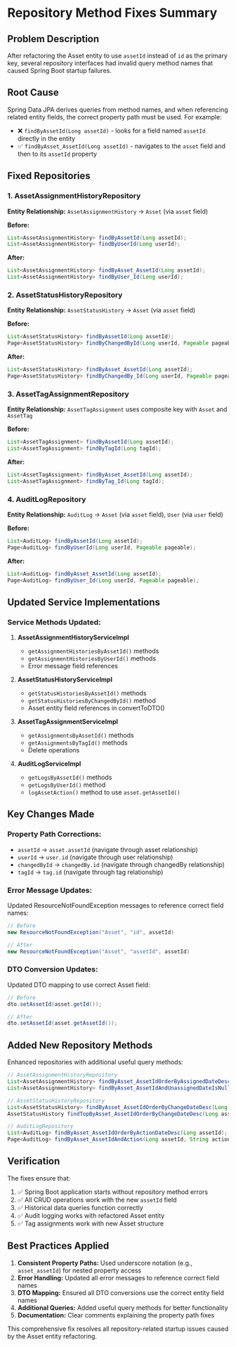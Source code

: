 # Repository Method Fixes Summary

## Problem Description
After refactoring the Asset entity to use `assetId` instead of `id` as the primary key, several repository interfaces had invalid query method names that caused Spring Boot startup failures.

## Root Cause
Spring Data JPA derives queries from method names, and when referencing related entity fields, the correct property path must be used. For example:
- ❌ `findByAssetId(Long assetId)` - looks for a field named `assetId` directly in the entity
- ✅ `findByAsset_AssetId(Long assetId)` - navigates to the `asset` field and then to its `assetId` property

## Fixed Repositories

### 1. AssetAssignmentHistoryRepository
**Entity Relationship:** `AssetAssignmentHistory` → `Asset` (via `asset` field)

**Before:**
```java
List<AssetAssignmentHistory> findByAssetId(Long assetId);
List<AssetAssignmentHistory> findByUserId(Long userId);
```

**After:**
```java
List<AssetAssignmentHistory> findByAsset_AssetId(Long assetId);
List<AssetAssignmentHistory> findByUser_Id(Long userId);
```

### 2. AssetStatusHistoryRepository
**Entity Relationship:** `AssetStatusHistory` → `Asset` (via `asset` field)

**Before:**
```java
List<AssetStatusHistory> findByAssetId(Long assetId);
Page<AssetStatusHistory> findByChangedById(Long userId, Pageable pageable);
```

**After:**
```java
List<AssetStatusHistory> findByAsset_AssetId(Long assetId);
Page<AssetStatusHistory> findByChangedBy_Id(Long userId, Pageable pageable);
```

### 3. AssetTagAssignmentRepository
**Entity Relationship:** `AssetTagAssignment` uses composite key with `Asset` and `AssetTag`

**Before:**
```java
List<AssetTagAssignment> findByAssetId(Long assetId);
List<AssetTagAssignment> findByTagId(Long tagId);
```

**After:**
```java
List<AssetTagAssignment> findByAsset_AssetId(Long assetId);
List<AssetTagAssignment> findByTag_Id(Long tagId);
```

### 4. AuditLogRepository
**Entity Relationship:** `AuditLog` → `Asset` (via `asset` field), `User` (via `user` field)

**Before:**
```java
List<AuditLog> findByAssetId(Long assetId);
Page<AuditLog> findByUserId(Long userId, Pageable pageable);
```

**After:**
```java
List<AuditLog> findByAsset_AssetId(Long assetId);
Page<AuditLog> findByUser_Id(Long userId, Pageable pageable);
```

## Updated Service Implementations

### Service Methods Updated:
1. **AssetAssignmentHistoryServiceImpl**
   - `getAssignmentHistoriesByAssetId()` methods
   - `getAssignmentHistoriesByUserId()` methods
   - Error message field references

2. **AssetStatusHistoryServiceImpl**
   - `getStatusHistoriesByAssetId()` methods
   - `getStatusHistoriesByChangedById()` method
   - Asset entity field references in convertToDTO()

3. **AssetTagAssignmentServiceImpl**
   - `getAssignmentsByAssetId()` methods
   - `getAssignmentsByTagId()` methods
   - Delete operations

4. **AuditLogServiceImpl**
   - `getLogsByAssetId()` methods
   - `getLogsByUserId()` method
   - `logAssetAction()` method to use `asset.getAssetId()`

## Key Changes Made

### Property Path Corrections:
- `assetId` → `asset.assetId` (navigate through asset relationship)
- `userId` → `user.id` (navigate through user relationship)
- `changedById` → `changedBy.id` (navigate through changedBy relationship)
- `tagId` → `tag.id` (navigate through tag relationship)

### Error Message Updates:
Updated ResourceNotFoundException messages to reference correct field names:
```java
// Before
new ResourceNotFoundException("Asset", "id", assetId)

// After  
new ResourceNotFoundException("Asset", "assetId", assetId)
```

### DTO Conversion Updates:
Updated DTO mapping to use correct Asset field:
```java
// Before
dto.setAssetId(asset.getId());

// After
dto.setAssetId(asset.getAssetId());
```

## Added New Repository Methods

Enhanced repositories with additional useful query methods:

```java
// AssetAssignmentHistoryRepository
List<AssetAssignmentHistory> findByAsset_AssetIdOrderByAssignedDateDesc(Long assetId);
List<AssetAssignmentHistory> findByAsset_AssetIdAndUnassignedDateIsNull(Long assetId);

// AssetStatusHistoryRepository  
List<AssetStatusHistory> findByAsset_AssetIdOrderByChangeDateDesc(Long assetId);
AssetStatusHistory findTopByAsset_AssetIdOrderByChangeDateDesc(Long assetId);

// AuditLogRepository
List<AuditLog> findByAsset_AssetIdOrderByActionDateDesc(Long assetId);
Page<AuditLog> findByAsset_AssetIdAndAction(Long assetId, String action, Pageable pageable);
```

## Verification

The fixes ensure that:
1. ✅ Spring Boot application starts without repository method errors
2. ✅ All CRUD operations work with the new `assetId` field
3. ✅ Historical data queries function correctly
4. ✅ Audit logging works with refactored Asset entity
5. ✅ Tag assignments work with new Asset structure

## Best Practices Applied

1. **Consistent Property Paths:** Used underscore notation (e.g., `asset_assetId`) for nested property access
2. **Error Handling:** Updated all error messages to reference correct field names
3. **DTO Mapping:** Ensured all DTO conversions use the correct entity field names
4. **Additional Queries:** Added useful query methods for better functionality
5. **Documentation:** Clear comments explaining the property path fixes

This comprehensive fix resolves all repository-related startup issues caused by the Asset entity refactoring. 